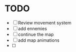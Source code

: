 # TODO

- [ ] Review movement system
- [ ] add ennemies
- [ ] continue the map
- [ ] add map animations
- [ ]
